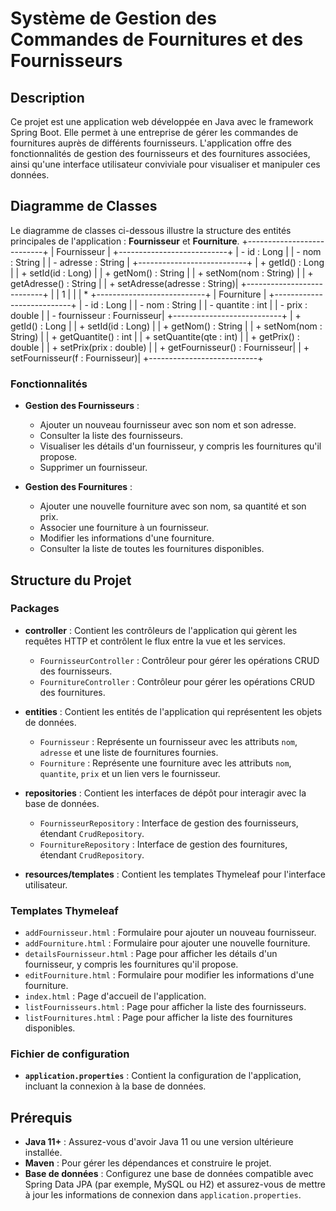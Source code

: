 # Système de Gestion des Commandes de Fournitures et des Fournisseurs

## Description
Ce projet est une application web développée en Java avec le framework Spring Boot. Elle permet à une entreprise de gérer les commandes de fournitures auprès de différents fournisseurs. L'application offre des fonctionnalités de gestion des fournisseurs et des fournitures associées, ainsi qu'une interface utilisateur conviviale pour visualiser et manipuler ces données.

## Diagramme de Classes
Le diagramme de classes ci-dessous illustre la structure des entités principales de l'application : **Fournisseur** et **Fourniture**.
                         +---------------------------+
                         |       Fournisseur         |
                         +---------------------------+
                         | - id : Long               |
                         | - nom : String            |
                         | - adresse : String        |
                         +---------------------------+
                         | + getId() : Long          |
                         | + setId(id : Long)        |
                         | + getNom() : String       |
                         | + setNom(nom : String)    |
                         | + getAdresse() : String   |
                         | + setAdresse(adresse : String)|
                         +---------------------------+
                                  |
                                  | 1
                                  |
                                  |
                                  | *
                         +---------------------------+
                         |       Fourniture          |
                         +---------------------------+
                         | - id : Long               |
                         | - nom : String            |
                         | - quantite : int          |
                         | - prix : double           |
                         | - fournisseur : Fournisseur|
                         +---------------------------+
                         | + getId() : Long          |
                         | + setId(id : Long)        |
                         | + getNom() : String       |
                         | + setNom(nom : String)    |
                         | + getQuantite() : int     |
                         | + setQuantite(qte : int)  |
                         | + getPrix() : double      |
                         | + setPrix(prix : double)  |
                         | + getFournisseur() : Fournisseur|
                         | + setFournisseur(f : Fournisseur)|
                         +---------------------------+




### Fonctionnalités
- **Gestion des Fournisseurs** :
  - Ajouter un nouveau fournisseur avec son nom et son adresse.
  - Consulter la liste des fournisseurs.
  - Visualiser les détails d'un fournisseur, y compris les fournitures qu'il propose.
  - Supprimer un fournisseur.

- **Gestion des Fournitures** :
  - Ajouter une nouvelle fourniture avec son nom, sa quantité et son prix.
  - Associer une fourniture à un fournisseur.
  - Modifier les informations d'une fourniture.
  - Consulter la liste de toutes les fournitures disponibles.

## Structure du Projet

### Packages
- **controller** : Contient les contrôleurs de l'application qui gèrent les requêtes HTTP et contrôlent le flux entre la vue et les services.
  - `FournisseurController` : Contrôleur pour gérer les opérations CRUD des fournisseurs.
  - `FournitureController` : Contrôleur pour gérer les opérations CRUD des fournitures.

- **entities** : Contient les entités de l'application qui représentent les objets de données.
  - `Fournisseur` : Représente un fournisseur avec les attributs `nom`, `adresse` et une liste de fournitures fournies.
  - `Fourniture` : Représente une fourniture avec les attributs `nom`, `quantite`, `prix` et un lien vers le fournisseur.

- **repositories** : Contient les interfaces de dépôt pour interagir avec la base de données.
  - `FournisseurRepository` : Interface de gestion des fournisseurs, étendant `CrudRepository`.
  - `FournitureRepository` : Interface de gestion des fournitures, étendant `CrudRepository`.

- **resources/templates** : Contient les templates Thymeleaf pour l'interface utilisateur.

### Templates Thymeleaf
- `addFournisseur.html` : Formulaire pour ajouter un nouveau fournisseur.
- `addFourniture.html` : Formulaire pour ajouter une nouvelle fourniture.
- `detailsFournisseur.html` : Page pour afficher les détails d'un fournisseur, y compris les fournitures qu'il propose.
- `editFourniture.html` : Formulaire pour modifier les informations d'une fourniture.
- `index.html` : Page d'accueil de l'application.
- `listFournisseurs.html` : Page pour afficher la liste des fournisseurs.
- `listFournitures.html` : Page pour afficher la liste des fournitures disponibles.

### Fichier de configuration
- **`application.properties`** : Contient la configuration de l'application, incluant la connexion à la base de données.

## Prérequis
- **Java 11+** : Assurez-vous d'avoir Java 11 ou une version ultérieure installée.
- **Maven** : Pour gérer les dépendances et construire le projet.
- **Base de données** : Configurez une base de données compatible avec Spring Data JPA (par exemple, MySQL ou H2) et assurez-vous de mettre à jour les informations de connexion dans `application.properties`.

